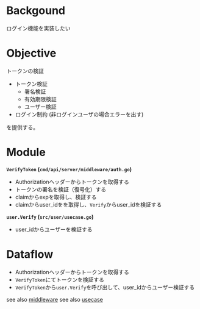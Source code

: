 # Backgound
ログイン機能を実装したい

# Objective
トークンの検証

- トークン検証
    - 署名検証
    - 有効期限検証
    - ユーザー検証
- ログイン制約 (非ログインユーザの場合エラーを出す)

を提供する。

# Module

**`VerifyToken` (`cmd/api/server/middleware/auth.go`)**

- Authorizationヘッダーからトークンを取得する
- トークンの署名を検証（復号化）する
- claimからexpを取得し、検証する
- claimからuser_idをを取得し、`Verify`からuser_idを検証する

**`user.Verify` (`src/user/usecase.go`)**
- user_idからユーザーを検証する

# Dataflow

- Authorizationヘッダーからトークンを取得する
- `VerifyToken`にてトークンを検証する
- `VerifyToken`から`user.Verify`を呼び出して、user_idからユーザー検証する

see also [middleware](https://github.com/dev-sota/going-to-go-example/tree/main/cmd/api/middleware/auth.go)
see also [usecase](https://github.com/dev-sota/going-to-go-example/tree/main/src/user)
